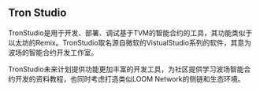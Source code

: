 ## Tron Studio

TronStudio是用于开发、部署、调试基于TVM的智能合约的工具，其功能类似于以太坊的Remix。TronStudio取名源自微软的VistualStudio系列的软件，其意为波场的智能合约开发工作室。

TronStudio未来计划提供功能更加丰富的开发工具，为社区提供学习波场智能合约开发的资料教程，也同时考虑打造类似LOOM Network的侧链和生态环境。
